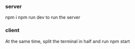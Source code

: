 ### server

npm i
npm run dev to run the server

### client

At the same time, split the terminal in half and run npm start